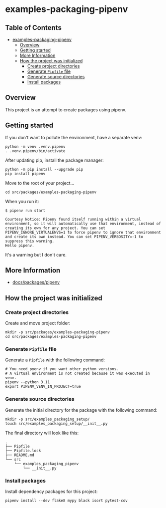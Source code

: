 # examples-packaging-pipenv


## Table of Contents <!-- omit in toc -->

- [examples-packaging-pipenv](#examples-packaging-pipenv)
  - [Overview](#overview)
  - [Getting started](#getting-started)
  - [More Information](#more-information)
  - [How the project was initialized](#how-the-project-was-initialized)
    - [Create project directories](#create-project-directories)
    - [Generate `Pipfile` file](#generate-pipfile-file)
    - [Generate source directories](#generate-source-directories)
    - [Install packages](#install-packages)


## Overview 

This project is an attempt to create packages using pipenv.

## Getting started

If you don't want to pollute the environment, have a separate venv:

```shell
python -m venv .venv.pipenv
. .venv.pipenv/bin/activate
```

After updating pip, install the package manager:

```shell
python -m pip install --upgrade pip
pip install pipenv
```

Move to the root of your project...

```shell
cd src/packages/examples-packaging-pipenv
```

When you run it:

```console
$ pipenv run start

Courtesy Notice: Pipenv found itself running within a virtual environment, so it will automatically use that environment, instead of creating its own for any project. You can set PIPENV_IGNORE_VIRTUALENVS=1 to force pipenv to ignore that environment and create its own instead. You can set PIPENV_VERBOSITY=-1 to suppress this warning.
Hello pipenv.
```

It's a warning but I don't care.


## More Information

- [docs/packages/pipenv](/docs/packages/pipenv.md)


## How the project was initialized

### Create project directories

Create and move project folder:

```shell
mkdir -p src/packages/examples-packaging-pipenv
cd src/packages/examples-packaging-pipenv
```

### Generate `Pipfile` file

Generate a `Pipfile` with the following command:

```shell
# You need pyenv if you want other python versions.
# A virtual environment is not created because it was executed in venv.
pipenv --python 3.11
export PIPENV_VENV_IN_PROJECT=true
```

### Generate source directories

Generate the initial directory for the package with the following command:

```shell
mkdir -p src/examples_packaging_setup/
touch src/examples_packaging_setup/__init__.py
```

The final directory will look like this:

```
.
├── Pipfile
├── Pipfile.lock
├── README.md
└── src
    └── examples_packaging_pipenv
        └── __init__.py
```

### Install packages

Install dependency packages for this project:

```shell
pipenv install --dev flake8 mypy black isort pytest-cov
```

<!-- // spell-checker:words pyenv -->
<!-- // spell-checker:words pipenv -->
<!-- // spell-checker:words pipfile -->
<!-- // spell-checker:words virtualenvs -->
